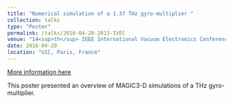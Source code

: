 ```yaml
---
title: "Numerical simulation of a 1.37 THz gyro-multiplier "
collection: talks
type: "Poster"
permalink: /talks/2016-04-20-2013-IVEC
venue: "14<sup>th</sup> IEEE International Vacuum Electronics Conference (IVEC)"
date: 2016-04-20
location: "UIC, Paris, France"
---
```


[More information here](https://ieeexplore.ieee.org/document/6571128)

This poster presented an overview of MAGIC3-D simulations of a THz gyro-multiplier.
